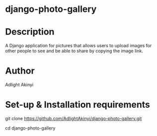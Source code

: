 # django-photo-gallery

# Description

A Django application for pictures that allows users to upload images for other people to see and be able to share by copying the image link.

# Author

Adlight Akinyi

# Set-up & Installation requirements

git clone   https://github.com/AdlightAkinyi/django-photo-gallery.git

cd django-photo-gallery
